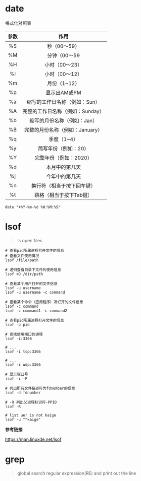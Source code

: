 # date

格式化对照表

| 参数 |               作用               |
| :--: | :------------------------------: |
|  %S  |           秒（00～59）           |
|  %M  |           分钟（00～59           |
|  %H  |          小时（00～23）          |
|  %I  |          小时（00～12）          |
|  %m  |           月份（1~12）           |
|  %p  |           显示出AM或PM           |
|  %a  |  缩写的工作日名称（例如：Sun）   |
|  %A  | 完整的工作日名称（例如：Sunday） |
|  %b  |   缩写的月份名称（例如：Jan）    |
|  %B  | 完整的月份名称（例如：January）  |
|  %q  |           季度（1~4）            |
|  %y  |       简写年份（例如：20）       |
|  %Y  |      完整年份（例如：2020）      |
|  %d  |          本月中的第几天          |
|  %j  |          今年中的第几天          |
|  %n  |    换行符（相当于按下回车键）    |
|  %t  |     跳格（相当于按下Tab键）      |

```shell
date "+%Y-%m-%d %H:%M:%S"
```



# lsof

> ls open files

```shell
# 查看pid所属进程打开文件的信息
# 查看文件使用情况
lsof /file/path

# 递归查看目录下文件的使用信息
lsof +D /dir/path

# 查看某个用户打开的文件信息
lsof -u username
lsof -u username -c command

# 查看某个命令（应用程序）所打开的文件信息
lsof -c command
lsof -c command1 -c command2

# 查看pid所属进程打开文件的信息
lsof -p pid

# 查找使用端口的进程
lsof -i:3366

# ...
lsof -i tcp:3366

# ...
lsof -i udp:3366

# 显示端口号
lsof -i -P

# 列出所有文件描述符为fdnumber的信息
lsof -d fdnumber

# -R 列出父进程标识符-PPID
lsof -R

# list uer is not kaige
lsof -u "^kaige"
```



**参考链接**

https://man.linuxde.net/lsof



# grep 

> global search regular expression(RE) and print out the line


```shell

```


